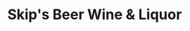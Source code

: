 ---
title: "Skip's Beer Wine & Liquor"
url: /new-braunfels/skips-beer-wine-and-liquor/
shop: alcohol
---